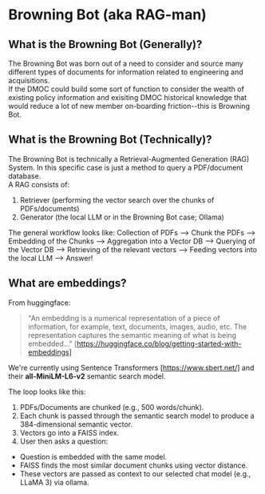 # Browning Bot (aka RAG-man)
## What is the Browning Bot (Generally)?
The Browning Bot was born out of a need to consider and source many different types of documents for information related to engineering and acquisitions.  
If the DMOC could build some sort of function to consider the wealth of existing policy information and exisiting DMOC historical knowledge that would reduce a lot of new member on-boarding friction--this is Browning Bot.  
## What is the Browning Bot (Technically)?
The Browning Bot is technically a Retrieval-Augmented Generation (RAG) System. In this specific case is just a method to query a PDF/document database.  
A RAG consists of:  
1. Retriever (performing the vector search over the chunks of PDFs/documents)  
2. Generator (the local LLM or in the Browning Bot case; Ollama)  
  
The general workflow looks like:
Collection of PDFs --> Chunk the PDFs --> Embedding of the Chunks --> Aggregation into a Vector DB --> Querying of the Vector DB --> Retrieving of the relevant vectors --> Feeding vectors into the local LLM --> Answer!  
  
  
## What are embeddings?
From huggingface:  
>"An embedding is a numerical representation of a piece of information, for example, text, documents, images, audio, etc. The representation captures the semantic meaning of what is being embedded..."
  [https://huggingface.co/blog/getting-started-with-embeddings]
  
We're currently using Sentence Transformers [https://www.sbert.net/] and their **all-MiniLM-L6-v2** semantic search model.  
 
The loop looks like this:  
1. PDFs/Documents are chunked (e.g., 500 words/chunk).  
2. Each chunk is passed through the semantic search model to produce a 384-dimensional semantic vector.  
3. Vectors go into a FAISS index.  
4. User then asks a question:  
 - Question is embedded with the same model.  
 - FAISS finds the most similar document chunks using vector distance.  
 - These vectors are passed as context to our selected chat model (e.g., LLaMA 3) via ollama.  
